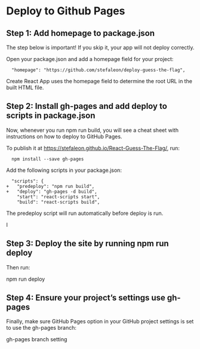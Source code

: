 # Deploy to Github Pages

## Step 1: Add homepage to package.json

The step below is important!
If you skip it, your app will not deploy correctly.

Open your package.json and add a homepage field for your project:
```
  "homepage": "https://github.com/stefaleon/deploy-guess-the-flag",
```

Create React App uses the homepage field to determine the root URL in the built HTML file.

## Step 2: Install gh-pages and add deploy to scripts in package.json

Now, whenever you run npm run build, you will see a cheat sheet with instructions on how to deploy to GitHub Pages.

To publish it at https://stefaleon.github.io/React-Guess-The-Flag/, run:
```
  npm install --save gh-pages
```


Add the following scripts in your package.json:
```
  "scripts": {
+   "predeploy": "npm run build",
+   "deploy": "gh-pages -d build",
    "start": "react-scripts start",
    "build": "react-scripts build",
```
The predeploy script will run automatically before deploy is run.

I
## Step 3: Deploy the site by running npm run deploy

Then run:

npm run deploy

## Step 4: Ensure your project’s settings use gh-pages

Finally, make sure GitHub Pages option in your GitHub project settings is set to use the gh-pages branch:

gh-pages branch setting
